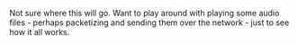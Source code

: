Not sure where this will go.  Want to play around with playing some audio files - perhaps packetizing and sending them over the network - just to see how it all works.